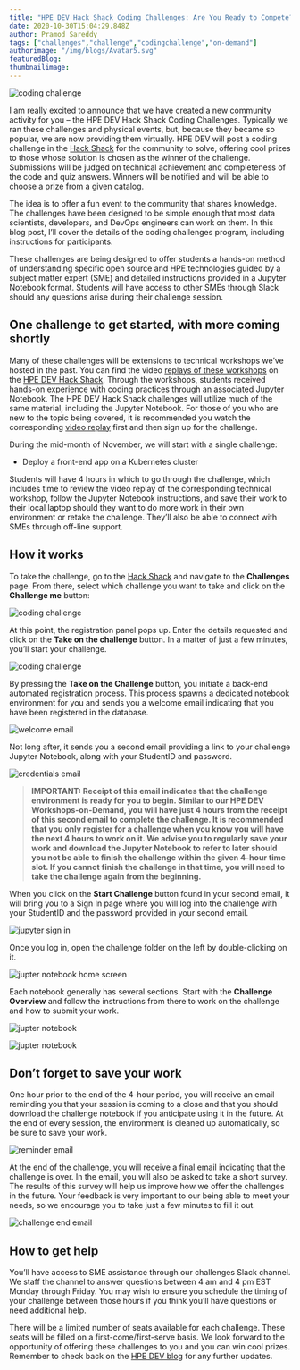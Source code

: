 ```yaml
---
title: "HPE DEV Hack Shack Coding Challenges: Are You Ready to Compete?"
date: 2020-10-30T15:04:29.848Z
author: Pramod Sareddy 
tags: ["challenges","challenge","codingchallenge","on-demand"]
authorimage: "/img/blogs/Avatar5.svg"
featuredBlog:
thumbnailimage:
---
```

![coding challenge](https://hpe-developer-portal.s3.amazonaws.com/uploads/media/2020/10/coding-challenge-1604080946671.png)

I am really excited to announce that we have created a new community activity for you – the HPE DEV Hack Shack Coding Challenges. Typically we ran these challenges and physical events, but, because they became so popular, we are now providing them virtually. HPE DEV will post a coding challenge in the [Hack Shack](https://hackshack.hpedev.io/) for the community to solve, offering cool prizes to those whose solution is chosen as the winner of the challenge.   Submissions will be judged on technical achievement and completeness of the code and quiz answers. Winners will be notified and will be able to choose a prize from a given catalog. 

The idea is to offer a fun event to the community that shares knowledge. The challenges have been designed to be simple enough that most data scientists, developers, and DevOps engineers can work on them.  In this blog post, I’ll cover the details of the coding challenges program, including instructions for participants.

These challenges are being designed to offer students a hands-on method of understanding specific open source and HPE technologies guided by a subject matter expert (SME) and detailed instructions provided in a Jupyter Notebook format. Students will have access to other SMEs through Slack should any questions arise during their challenge session. 

## One challenge to get started, with more coming shortly 

Many of these challenges will be extensions to technical workshops we’ve hosted in the past. You can find the video [replays of these workshops](https://hackshack.hpedev.io/replays/0) on the [HPE DEV Hack Shack](https://hackshack.hpedev.io/). Through the workshops, students received hands-on experience with coding practices through an associated Jupyter Notebook. The HPE DEV Hack Shack challenges will utilize much of the same material, including the Jupyter Notebook. For those of you who are new to the topic being covered, it is recommended you watch the corresponding [video replay](https://hackshack.hpedev.io/replays/0) first and then sign up for the challenge.

During the mid-month of November, we will start with a single challenge:

- Deploy a front-end app on a Kubernetes cluster

Students will have 4 hours in which to go through the challenge, which includes time to review the video replay of the corresponding technical workshop, follow the Jupyter Notebook instructions, and save their work to their local laptop should they want to do more work in their own environment or retake the challenge. They’ll also be able to connect with SMEs through off-line support. 

## How it works

To take the challenge, go to the  [Hack Shack](https://hackshack.hpedev.io/) and navigate to the **Challenges** page. From there, select which challenge you want to take and click on the **Challenge me** button:


![coding challenge](https://hpe-developer-portal.s3.amazonaws.com/uploads/media/2020/10/coding-challenge-1-1604071470980.png)

At this point, the registration panel pops up. 
Enter the details requested and click on the **Take on the challenge** button. In a matter of just a few minutes, you’ll start your challenge.


![coding challenge](https://hpe-developer-portal.s3.amazonaws.com/uploads/media/2020/10/coding-challenge-2-1604430877028.png)

By pressing the **Take on the Challenge** button, you initiate a back-end automated registration process. This process spawns a dedicated notebook environment for you and sends you a welcome email indicating that you have been registered in the database. 

![welcome email](https://hpe-developer-portal.s3.amazonaws.com/uploads/media/2020/10/coding-challenge-3-1604071494820.png)

Not long after, it sends you a second email providing a link to your challenge Jupyter Notebook, along with your StudentID and password.

![credentials email](https://hpe-developer-portal.s3.amazonaws.com/uploads/media/2020/10/coding-challenge-4-1604071501876.png)

> **IMPORTANT: Receipt of this email indicates that the challenge environment is ready for you to begin. Similar to our HPE DEV Workshops-on-Demand, you will have just 4 hours from the receipt of this second email to complete the challenge. It is recommended that you only register for a challenge when you know you will have the next 4 hours to work on it. We advise you to regularly save your work and download the Jupyter Notebook to refer to later should you not be able to finish the challenge within the given 4-hour time slot. If you cannot finish the challenge in that time, you will need to take the challenge again from the beginning.**

When you click on the **Start Challenge** button found in your second email, it will bring you to a Sign In page where you will log into the challenge with your StudentID and the password provided in your second email.

![jupyter sign in](https://hpe-developer-portal.s3.amazonaws.com/uploads/media/2020/10/coding-challenge-5-1604072032740.png)

Once you log in, open the challenge folder on the left by double-clicking on it. 

![jupter notebook home screen](https://hpe-developer-portal.s3.amazonaws.com/uploads/media/2020/10/coding-challenge-6-1604072039116.png)

Each notebook generally has several sections. Start with the **Challenge Overview** and follow the instructions from there to work on the challenge and how to submit your work.

![jupter notebook](https://hpe-developer-portal.s3.amazonaws.com/uploads/media/2020/10/coding-challenge-7-1604367130983.png)



![jupter notebook](https://hpe-developer-portal.s3.amazonaws.com/uploads/media/2020/10/coding-challenge-8-1604367142859.png)

## Don’t forget to save your work
 
One hour prior to the end of the 4-hour period, you will receive an email reminding you that your session is coming to a close and that you should download the challenge notebook if you anticipate using it in the future. At the end of every session, the environment is cleaned up automatically, so be sure to save your work.


![reminder email](https://hpe-developer-portal.s3.amazonaws.com/uploads/media/2020/10/coding-challenge-9-1604072055584.png)

At the end of the challenge, you will receive a final email indicating that the challenge is over. In the email, you will also be asked to take a short survey. The results of this survey will help us improve how we offer the challenges in the future. Your feedback is very important to our being able to meet your needs, so we encourage you to take just a few minutes to fill it out.

![challenge end email](https://hpe-developer-portal.s3.amazonaws.com/uploads/media/2020/10/coding-challenge-10-1604072062041.png)

## How to get help

You’ll have access to SME assistance through our challenges Slack channel. We staff the channel to answer questions between 4 am and 4 pm EST Monday through Friday. You may wish to ensure you schedule the timing of your challenge between those hours if you think you’ll have questions or need additional help.

There will be a limited number of seats available for each challenge. These seats will be filled on a first-come/first-serve basis. We look forward to the opportunity of offering these challenges to you and you can win cool prizes. Remember to check back on the [HPE DEV blog](https://developer.hpe.com/blog) for any further updates.
